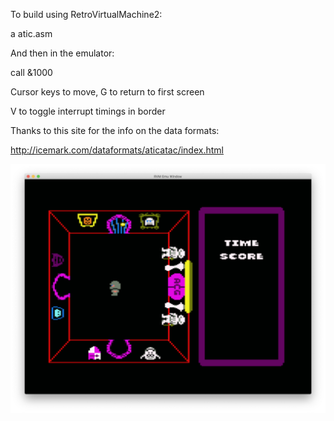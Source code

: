 To build using RetroVirtualMachine2:

a atic.asm


And then in the emulator:

call &1000

Cursor keys to move, G to return to first screen

V to toggle interrupt timings in border

Thanks to this site for the info on the data formats:

http://icemark.com/dataformats/aticatac/index.html

![](githubimages/room0.png)
